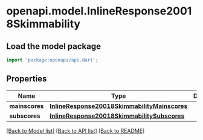 # openapi.model.InlineResponse20018Skimmability

## Load the model package
```dart
import 'package:openapi/api.dart';
```

## Properties
Name | Type | Description | Notes
------------ | ------------- | ------------- | -------------
**mainscores** | [**InlineResponse20018SkimmabilityMainscores**](InlineResponse20018SkimmabilityMainscores.md) |  | [optional] 
**subscores** | [**InlineResponse20018SkimmabilitySubscores**](InlineResponse20018SkimmabilitySubscores.md) |  | [optional] 

[[Back to Model list]](../README.md#documentation-for-models) [[Back to API list]](../README.md#documentation-for-api-endpoints) [[Back to README]](../README.md)


